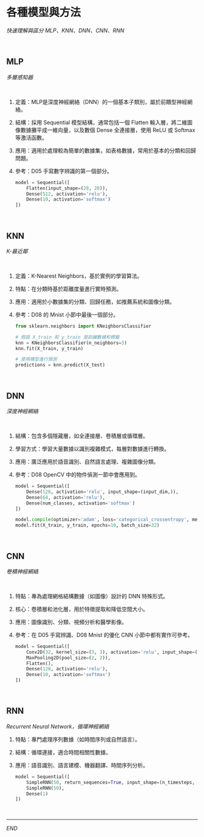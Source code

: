 # 各種模型與方法

_快速理解與區分 MLP、KNN、DNN、CNN、RNN_

<br>

## MLP

_多層感知器_

<br>

1. 定義：MLP是深度神經網絡（DNN）的一個基本子類別，屬於前饋型神經網絡。
2. 結構：採用 Sequential 模型結構，通常包括一個 Flatten 輸入層，將二維圖像數據攤平成一維向量，以及數個 Dense 全連接層，使用 ReLU 或 Softmax 等激活函數。
3. 應用：適用於處理較為簡單的數據集，如表格數據，常用於基本的分類和回歸問題。
4. 參考：D05 手寫數字辨識的第一個部分。

   ```python
   model = Sequential([
       Flatten(input_shape=(28, 28)),
       Dense(512, activation='relu'),
       Dense(10, activation='softmax')
   ])
   ```

<br>

## KNN

_K-最近鄰_

<br>

1. 定義：K-Nearest Neighbors，基於實例的學習算法。
2. 特點：在分類時基於距離度量進行實時預測。
3. 應用：適用於小數據集的分類、回歸任務，如推薦系統和圖像分類。
4. 參考：D08 的 Mnist 小節中最後一個部分。

   ```python
   from sklearn.neighbors import KNeighborsClassifier

   # 假設 X_train 和 y_train 是訓練數據和標籤
   knn = KNeighborsClassifier(n_neighbors=3)
   knn.fit(X_train, y_train)

   # 使用模型進行預測
   predictions = knn.predict(X_test)
   ```

<br>

## DNN

_深度神經網絡_

<br>

1. 結構：包含多個隱藏層，如全連接層、卷積層或循環層。
2. 學習方式：學習大量數據以識別複雜模式，每層對數據進行轉換。
3. 應用：廣泛應用於語音識別、自然語言處理、複雜圖像分類。
4. 參考：D08 OpenCV 中的物件偵測一節中會應用到。

   ```python
   model = Sequential([
       Dense(128, activation='relu', input_shape=(input_dim,)),
       Dense(64, activation='relu'),
       Dense(num_classes, activation='softmax')
   ])

   model.compile(optimizer='adam', loss='categorical_crossentropy', metrics=['accuracy'])
   model.fit(X_train, y_train, epochs=10, batch_size=32)
   ```

<br>

## CNN

_卷積神經網絡_

<br>

1. 特點：專為處理網格結構數據（如圖像）設計的 DNN 特殊形式。
2. 核心：卷積層和池化層，用於特徵提取和降低空間大小。
3. 應用：圖像識別、分類、視頻分析和醫學影像。
4. 參考：在 D05 手寫辨識、D08 Mnist 的優化 CNN 小節中都有實作可參考。

   ```python
   model = Sequential([
       Conv2D(32, kernel_size=(3, 3), activation='relu', input_shape=(28, 28, 1)),
       MaxPooling2D(pool_size=(2, 2)),
       Flatten(),
       Dense(128, activation='relu'),
       Dense(10, activation='softmax')
   ])
   ```

<br>

## RNN

_Recurrent Neural Network，循環神經網絡_

1. 特點：專門處理序列數據（如時間序列或自然語言）。
2. 結構：循環連接，適合時間相關性數據。
3. 應用：語音識別、語言建模、機器翻譯、時間序列分析。

   ```python
   model = Sequential([
       SimpleRNN(50, return_sequences=True, input_shape=(n_timesteps, n_features)),
       SimpleRNN(50),
       Dense(1)
   ])
   ```

<br>

---

_END_
